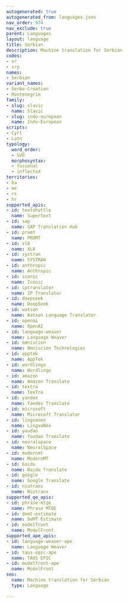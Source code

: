 ```yaml
---
autogenerated: true
autogenerated_from: languages.json
nav_order: 974
nav_exclude: true
parent: Languages
layout: language
title: Serbian
description: Machine translation for Serbian
codes:
- sr
- srp
names:
- Serbian
variant_names:
- Serbo-Croatian
- Montenegrin
family:
- slug: slavic
  name: Slavic
- slug: indo-european
  name: Indo-European
scripts:
- Cyrl
- Latn
typology:
  word_order:
  - SVO
  morphosyntax:
  - fusional
  - inflected
territories:
- ba
- me
- rs
- hr
supported_apis:
- id: textshuttle
  name: Supertext
- id: sap
  name: SAP Translation Hub
- id: promt
  name: PROMT
- id: xl8
  name: XL8
- id: systran
  name: SYSTRAN
- id: anthropic
  name: Anthropic
- id: iconic
  name: Iconic
- id: iptranslator
  name: IP Translator
- id: deepseek
  name: DeepSeek
- id: watson
  name: Watson Language Translator
- id: openai
  name: OpenAI
- id: language-weaver
  name: Language Weaver
- id: omniscien
  name: Omniscien Technologies
- id: apptek
  name: AppTek
- id: wordlingo
  name: Wordlingo
- id: amazon
  name: Amazon Translate
- id: textra
  name: TexTra
- id: yandex
  name: Yandex Translate
- id: microsoft
  name: Microsoft Translator
- id: lingvanex
  name: LingvaNex
- id: youdao
  name: Youdao Translate
- id: neuralspace
  name: NeuralSpace
- id: modernmt
  name: ModernMT
- id: baidu
  name: Baidu Translate
- id: google
  name: Google Translate
- id: niutrans
  name: Niutrans
supported_qe_apis:
- id: phrase-mtqe
  name: Phrase MTQE
- id: demt-estimate
  name: DeMT Estimate
- id: modelfront
  name: ModelFront
supported_ape_apis:
- id: language-weaver-ape
  name: Language Weaver
- id: taus-epic-ape
  name: TAUS EPIC
- id: modelfront-ape
  name: ModelFront
seo:
  name: Machine translation for Serbian
  type: Language

---
```


